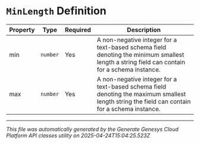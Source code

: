 # `MinLength` Definition

| Property | Type | Required | Description |
|----------|------|----------|-------------|
| min | `number` | Yes | A non-negative integer for a text-based schema field denoting the minimum smallest length a string field can contain for a schema instance. |
| max | `number` | Yes | A non-negative integer for a text-based schema field denoting the maximum smallest length string the field can contain for a schema instance. |

---

*This file was automatically generated by the Generate Genesys Cloud Platform API classes utility on 2025-04-24T15:04:25.523Z*